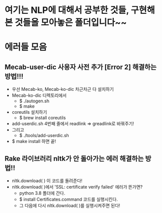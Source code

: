 # 여기는 NLP에 대해서 공부한 것들, 구현해본 것들을 모아놓은 폴더입니다~~

# 에러들 모음

## Mecab-user-dic 사용자 사전 추가 [Error 2] 해결하는 방법!!!
- 우선 Mecab-ko, Mecab-ko-dic 차근차근 다 설치하기
- Mecab-ko-dic 디렉토리에서 
  - $ ./autogen.sh
  - $ make
- coreutils 설치하기 
  - $ brew install coreutils
- add-userdic.sh 4번째 줄에서 readlink => greadlink로 바꿔주기!
- 그리고 
  - $ ./tools/add-userdic.sh
- $ make install 하면 끝!

## Rake 라이브러리 nltk가 안 돌아가는 에러 해결하는 방법!!
- nltk.download( ) 이 코드를 돌려준다!
- nltk.download( )에서 'SSL: certificate verify failed' 에러가 뜬가면?
  - python 3.8 폴더에 간다.
  - $ install Certificates.command 코드를 실행시킨다.
  - 그 다음에 다시 nltk.download( )를 실행시켜주면 된다!
